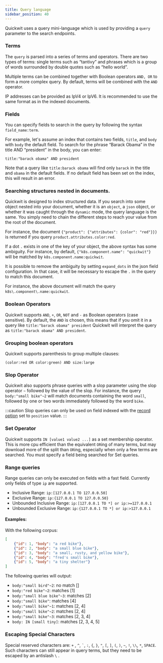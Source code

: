 ```yaml
---
title: Query language
sidebar_position: 40
---
```


Quickwit uses a query mini-language which is used by providing a `query` parameter to the search endpoints.

### Terms

The `query` is parsed into a series of terms and operators. There are two types of terms: single terms such as “tantivy” and phrases which is a group of words surrounded by double quotes such as “hello world”.

Multiple terms can be combined together with Boolean operators `AND, OR` to form a more complex query. By default, terms will be combined with the `AND` operator.

IP addresses can be provided as IpV4 or IpV6. It is recommended to use the same format as in the indexed documents.

### Fields

You can specify fields to search in the query by following the syntax `field_name:term`.

For example, let's assume an index that contains two fields, `title`, and `body` with `body` the default field. To search for the phrase “Barack Obama” in the title AND “president” in the body, you can enter:

```
title:"barack obama" AND president
```

Note that a query like `title:barack obama` will find only `barack` in the title and `obama` in the default fields. If no default field has been set on the index, this will result in an error.

### Searching structures nested in documents.

Quickwit is designed to index structured data.
If you search into some object nested into your document, whether it is an `object`, a `json` object, or whether it was caught through the `dynamic` mode, the query language is the same. You simply need to chain the different steps to reach your value from the root of the document.

For instance, the document `{"product": {"attributes": {color": "red"}}}` is returned if you query `product.attributes.color:red`.

If a dot `.` exists in one of the key of your object, the above syntax has some ambiguity.
For instance, by default, `{"k8s.component.name": "quickwit"}` will be matched by `k8s.component.name:quickwit`.

It is possible to remove the ambiguity by setting `expand_dots` in the json field configuration.
In that case, it will be necessary to escape the `.` in the query to match this document.

For instance, the above document will match the query `k8s\.component\.name:quickwit`.

### Boolean Operators

Quickwit supports `AND`, `+`, `OR`, `NOT` and `-` as Boolean operators (case sensitive). By default, the `AND` is chosen, this means that if you omit it in a query like `title:"barack obama" president` Quickwit will interpret the query as `title:"barack obama" AND president`.

### Grouping boolean operators

Quickwit supports parenthesis to group multiple clauses:

```
(color:red OR color:green) AND size:large
```

### Slop Operator

Quickwit also supports phrase queries with a slop parameter using the slop operator `~` followed by the value of the slop. For instance, the query `body:"small bike"~2` will match documents containing the word `small`, followed by one or two words immediately followed by the word `bike`.

:::caution
Slop queries can only be used on field indexed with the [record option](./../configuration/index-config.md#text-type) set to `position` value.
:::

### Set Operator

Quickwit supports `IN [value1 value2 ...]` as a set membership operator. This is more cpu efficient than the equivalent `OR`ing of many terms, but may download more of the split than `OR`ing, especially when only a few terms are searched. You must specify a field being searched for Set queries.

### Range queries

Range queries can only be executed on fields with a fast field. Currently only fields of type `ip` are supported.

- Inclusive Range: `ip:[127.0.0.1 TO 127.0.0.50]`
- Exclusive Range: `ip:{127.0.0.1 TO 127.0.0.50}`
- Unbounded Inclusive Range: `ip:[127.0.0.1 TO *] or ip:>=127.0.0.1`
- Unbounded Exclusive Range: `ip:{127.0.0.1 TO *] or ip:>127.0.0.1`


#### Examples:

With the following corpus:
```json
[
    {"id": 1, "body": "a red bike"},
    {"id": 2, "body": "a small blue bike"},
    {"id": 3, "body": "a small, rusty, and yellow bike"},
    {"id": 4, "body": "fred's small bike"},
    {"id": 5, "body": "a tiny shelter"}
]
```
The following queries will output:

- `body:"small bird"~2`: no match []
- `body:"red bike"~2`: matches [1]
- `body:"small blue bike"~3`: matches [2]
- `body:"small bike"`: matches [4]
- `body:"small bike"~1`: matches [2, 4]
- `body:"small bike"~2`: matches [2, 4]
- `body:"small bike"~3`: matches [2, 3, 4]
- `body: IN [small tiny]`: matches [2, 3, 4, 5]

### Escaping Special Characters

Special reserved characters are: `+` , `^`, `` ` ``, `:`, `{`, `}`, `"`, `[`, `]`, `(`, `)`, `~`, `!`, `\\`, `*`, `SPACE`. Such characters can still appear in query terms, but they need to be escaped by an antislash `\` .
